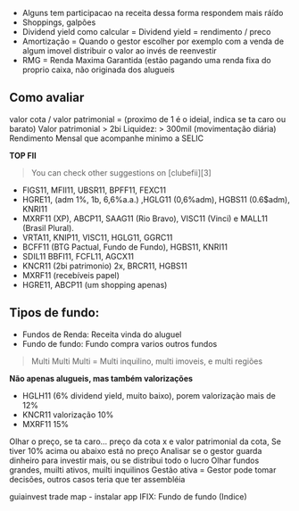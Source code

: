  - Alguns tem participacao na receita dessa forma respondem mais ráído
 - Shoppings, galpões
 - Dividend yield como calcular = Dividend yield = rendimento / preco
 - Amortização = Quando o gestor escolher por exemplo com a venda de algum imovel distribuir o valor ao invés de reenvestir
 - RMG = Renda Maxima Garantida (estão pagando uma renda fixa do proprio caixa, não originada dos alugueis

## Como avaliar

valor cota / valor patrimonial = (proximo de 1 é o ideial, indica se ta caro ou barato)
Valor patrimonial > 2bi
Liquidez: > 300mil (movimentação diária)
Rendimento Mensal que acompanhe minimo a SELIC

**TOP FII**

> You can check other suggestions on [clubefii][3]

 - FIGS11, MFII11, UBSR11, BPFF11, FEXC11
 - HGRE11, (adm 1%, 1b, 6,6%a.a.) ,HGLG11 (0,6%adm), HGBS11 (0.6$adm), KNRI11 
 - MXRF11 (XP), ABCP11, SAAG11 (Rio Bravo), VISC11 (Vinci) e  MALL11 (Brasil Plural). 
 - VRTA11, KNIP11, VISC11, HGLG11, GGRC11
 - BCFF11 (BTG Pactual, Fundo de Fundo), HGBS11, KNRI11
 - SDIL11 BBFI11, FCFL11, AGCX11
 - KNCR11 (2bi patrimonio) 2x, BRCR11, HGBS11
 - MXRF11 (recebíveis papel)
 - HGRE11, ABCP11 (um shopping apenas)

## Tipos de fundo: 

 - Fundos de Renda: Receita vinda do aluguel
 - Fundo de fundo: Fundo compra varios outros fundos

 > Multi Multi Multi = Multi inquilino, multi imoveis, e multi regiões

**Não apenas alugueis, mas também valorizações**
 - HGLH11 (6% dividend yield, muito baixo), porem valorizaçào mais de 12%
 - KNCR11 valorização 10%
 - MXRF11 15%

Olhar o preço, se ta caro... preço da cota x e valor patrimonial da cota, Se tiver 10% acima ou abaixo está no preço
Analisar se o gestor guarda dinheiro para investir mais, ou se distribui todo o lucro
Olhar fundos grandes, muilti ativos, muilti inquilinos
Gestão ativa = Gestor pode tomar decisões, outros casos teria que ter assembléia

guiainvest
trade map - instalar app
IFIX: Fundo de fundo (Indice)

[0]: http://www.b3.com.br/pt_br/produtos-e-servicos/negociacao/renda-variavel/fundos-de-investimentos/fii/fiis-listados/
[1]: https://www.scanfii.com.br/
[2]: https://www.clubefii.com.br/fundos_imobiliarios_ranking?ord_pad=var_cot_mes_pas_dis&chk_cot_val_atu=true&chk_val_pat_ult=false&chk_val_por_m2=false&chk_val_mer=false&chk_val_por_m2_mer=false&chk_val_des_ipo=false&chk_val_dis_des_ipo=false&chk_val_mes_atu=false&chk_val_mes_atu_dis=false&chk_val_mes_pas=true&chk_val_mes_pas_dis=true&chk_val_1_ano=false&chk_val_dis_1_ano=false&chk_val_ano_atu=false&chk_val_dis_ano_atu=false&chk_val_ano_pas=false&chk_val_dis_ano_pas=false&chk_val_ult_5_ano=false&chk_val_dis_ult_5_ano=false&chk_vpa=true&chk_ups=false&chk_liq_dia_20_med=false&chk_ups_ren=false&chk_vac_fin=false&chk_vac_fis=false&chk_ger_yield_1_mes=true&chk_ger_yield_3_mes=false&chk_ger_yield_6_mes=false&chk_ger_yield_12_mes=false&chk_par_ifx=false&chk_fil_fii_seg=false&chk_fil_fii_ifx=true&fil_cmb_seg=&fil_cmb_adm=&fil_cmb_ges=&max_n=10

